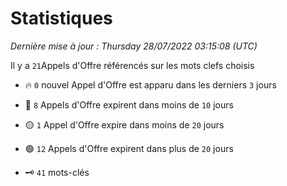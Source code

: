 # Statistiques


_Dernière mise à jour : Thursday 28/07/2022 03:15:08 (UTC)_ 

Il y a `21`Appels d'Offre référencés sur les mots clefs choisis

- 🔥 `0` nouvel Appel d'Offre est apparu dans les derniers `3` jours
- 🔴  `8` Appels d'Offre expirent dans moins de `10` jours
- 🟡  `1` Appel d'Offre expire dans moins de `20` jours
- 🟢  `12` Appels d'Offre expirent dans plus de `20` jours

- 🗝 `41` mots-clés